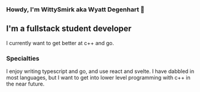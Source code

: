 ### Howdy, I'm WittySmirk aka Wyatt Degenhart 🤠

## I'm a fullstack student developer
I currently want to get better at c++ and go.

### Specialties
I enjoy writing typescript and go, and use react and svelte. 
I have dabbled in most languages, but I want to get into lower level programming with c++ in the near future.
